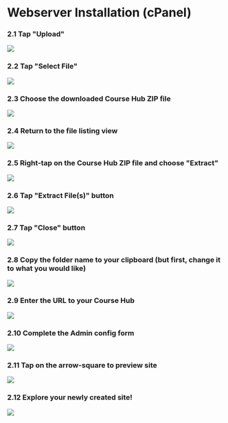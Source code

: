 # Webserver Installation (cPanel)

### 2.1 Tap "Upload"

![](../../images/open-course-hub-git-sync-2---install-and-configure-on-reclaim-hosting/tap--upload-.png)

### 2.2 Tap "Select File"

![](../../images/open-course-hub-git-sync-2---install-and-configure-on-reclaim-hosting/tap--select-file-.png)

### 2.3 Choose the downloaded Course Hub ZIP file

![](../../images/open-course-hub-git-sync-2---install-and-configure-on-reclaim-hosting/choose-the-downloaded-course-hub-zip-file.png)

### 2.4 Return to the file listing view

![](../../images/open-course-hub-git-sync-2---install-and-configure-on-reclaim-hosting/return-to-the-file-listing-view.png)

### 2.5 Right-tap on the Course Hub ZIP file and choose "Extract"

![](../../images/open-course-hub-git-sync-2---install-and-configure-on-reclaim-hosting/right-tap-on-the-course-hub-zip-file-and-choose--extract-.png)

### 2.6 Tap "Extract File(s)" button

![](../../images/open-course-hub-git-sync-2---install-and-configure-on-reclaim-hosting/tap--extract-file-s---button.png)

### 2.7 Tap "Close" button

![](../../images/open-course-hub-git-sync-2---install-and-configure-on-reclaim-hosting/tap--close--button.png)

### 2.8 Copy the folder name to your clipboard (but first, change it to what you would like)

![](../../images/open-course-hub-git-sync-2---install-and-configure-on-reclaim-hosting/copy-the-folder-name-to-your-clipboard--but-first--change-it-to-what-you-would-like-.png)

### 2.9 Enter the URL to your Course Hub

![](../../images/open-course-hub-git-sync-2---install-and-configure-on-reclaim-hosting/enter-the-url-to-your-course-hub.png)

### 2.10 Complete the Admin config form

![](../../images/open-course-hub-git-sync-2---install-and-configure-on-reclaim-hosting/complete-the-admin-config-form.png)

### 2.11 Tap on the arrow-square to preview site

![](../../images/open-course-hub-git-sync-2---install-and-configure-on-reclaim-hosting/tap-on-the-arrow-square-to-preview-site.png)

### 2.12 Explore your newly created site!

![](../../images/open-course-hub-git-sync-2---install-and-configure-on-reclaim-hosting/explore-your-newly-created-site-.png)
